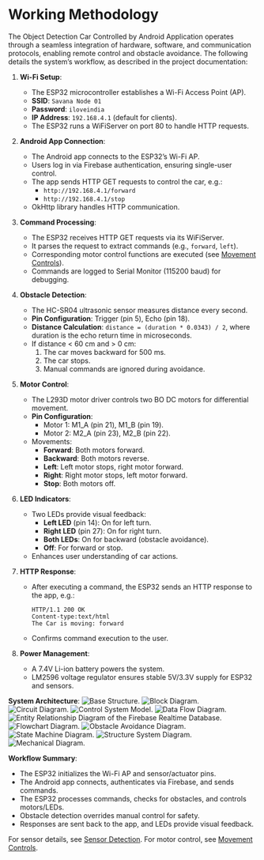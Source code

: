 # Working Methodology

The Object Detection Car Controlled by Android Application operates through a seamless integration of hardware, software, and communication protocols, enabling remote control and obstacle avoidance. The following details the system’s workflow, as described in the project documentation:

1. **Wi-Fi Setup**:
   - The ESP32 microcontroller establishes a Wi-Fi Access Point (AP).
   - **SSID**: `Savana Node 01`
   - **Password**: `iloveindia`
   - **IP Address**: `192.168.4.1` (default for clients).
   - The ESP32 runs a WiFiServer on port 80 to handle HTTP requests.

2. **Android App Connection**:
   - The Android app connects to the ESP32’s Wi-Fi AP.
   - Users log in via Firebase authentication, ensuring single-user control.
   - The app sends HTTP GET requests to control the car, e.g.:
     - `http://192.168.4.1/forward`
     - `http://192.168.4.1/stop`
   - OkHttp library handles HTTP communication.

3. **Command Processing**:
   - The ESP32 receives HTTP GET requests via its WiFiServer.
   - It parses the request to extract commands (e.g., `forward`, `left`).
   - Corresponding motor control functions are executed (see [Movement Controls](movement_controls.markdown)).
   - Commands are logged to Serial Monitor (115200 baud) for debugging.

4. **Obstacle Detection**:
   - The HC-SR04 ultrasonic sensor measures distance every second.
   - **Pin Configuration**: Trigger (pin 5), Echo (pin 18).
   - **Distance Calculation**: `distance = (duration * 0.0343) / 2`, where duration is the echo return time in microseconds.
   - If distance < 60 cm and > 0 cm:
     1. The car moves backward for 500 ms.
     2. The car stops.
     3. Manual commands are ignored during avoidance.

5. **Motor Control**:
   - The L293D motor driver controls two BO DC motors for differential movement.
   - **Pin Configuration**:
     - Motor 1: M1_A (pin 21), M1_B (pin 19).
     - Motor 2: M2_A (pin 23), M2_B (pin 22).
   - Movements:
     - **Forward**: Both motors forward.
     - **Backward**: Both motors reverse.
     - **Left**: Left motor stops, right motor forward.
     - **Right**: Right motor stops, left motor forward.
     - **Stop**: Both motors off.

6. **LED Indicators**:
   - Two LEDs provide visual feedback:
     - **Left LED** (pin 14): On for left turn.
     - **Right LED** (pin 27): On for right turn.
     - **Both LEDs**: On for backward (obstacle avoidance).
     - **Off**: For forward or stop.
   - Enhances user understanding of car actions.

7. **HTTP Response**:
   - After executing a command, the ESP32 sends an HTTP response to the app, e.g.:
     ```
     HTTP/1.1 200 OK
     Content-type:text/html
     The Car is moving: forward
     ```
   - Confirms command execution to the user.

8. **Power Management**:
   - A 7.4V Li-ion battery powers the system.
   - LM2596 voltage regulator ensures stable 5V/3.3V supply for ESP32 and sensors.

**System Architecture**:
![Base Structure](../hardware/diagrams/Base_Structure.png).
![Block Diagram](../hardware/diagrams/Block_Diagram.jpg).
![Circuit Diagram](../hardware/diagrams/Circuit_Diagram.jpg).
![Control System Model](../hardware/diagrams/Controll_System_Model.png).
![Data Flow Diagram](../hardware/diagrams/Data_Flow_Diagram.jpg).
![Entity Relationship Diagram of the Firebase Realtime Database](../hardware/diagrams/Entity_Relationship_Diagram_of_the_Firebase_Realtime_Database.png).
![Flowchart Diagram](../hardware/diagrams/Flowchart_Diagram.jpg).
![Obstacle Avoidance Diagram](../hardware/diagrams/Obstacle_Avoidance_Diagram.jpg).
![State Machine Diagram](../hardware/diagrams/State_Machine_Diagram.jpg).
![Structure System Diagram](hardware/diagrams/Structure_System_Diagram.jpg).
![Mechanical Diagram](../hardware/diagrams/Mechanical_Diagram.jpg).

**Workflow Summary**:
- The ESP32 initializes the Wi-Fi AP and sensor/actuator pins.
- The Android app connects, authenticates via Firebase, and sends commands.
- The ESP32 processes commands, checks for obstacles, and controls motors/LEDs.
- Obstacle detection overrides manual control for safety.
- Responses are sent back to the app, and LEDs provide visual feedback.

For sensor details, see [Sensor Detection](sensor_detection.markdown). For motor control, see [Movement Controls](movement_controls.markdown).
